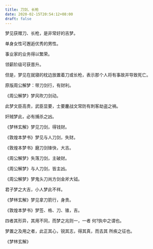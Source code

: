 ```yaml
---
title: 刀剑、长枪
date: 2020-02-15T20:54:12+08:00
draft: false
---
```


梦见获赠刀、长枪，是非常好的吉梦。

单身女性可邂逅优秀的男性。

事业家的业务得以繁荣。

领薪阶级可获晋升。

但是，梦见在就寝的枕边放置着刀或长枪，表示那个人将有事故并导致死亡。

原版周公解梦：带刀剑行，有财利。

《周公解梦》梦风吹刀剑动。

此梦文臣高贵，武臣显要，士要鏖战文常防有刺客劫盗之祸。

奸贼梦此，必有捕杀之凶。

《梦林玄解》梦见刀剑，得钱财。

《敦煌本梦书》梦见与人刀剑，失财。

《敦煌本梦书》磨刀剑锋快，大吉。

《周公解梦》失落刀剑，主破财。

《周公解梦》与人刀剑，皆主凶。

《周公解梦》梦鬼头刀尚方剑金斧大钺。

君子梦之大吉，小人梦此不祥。

《梦林玄解》梦见拿刀箭行，身贵。

《敦煌本梦书》梦签、格、刀、锥，吉。

四者其形异，其用不同，而梦之兆则一，一者 何?执中之谓也。

梦置之及用之者，此正其心，锐其志，得其真，而去其 所疾之征也。

《梦林玄解》